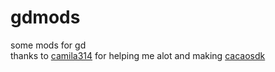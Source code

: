 # gdmods
some mods for gd  
thanks to [camila314](https://github.com/camila314) for helping me alot and making [cacaosdk](https://github.com/camila314/CacaoSDK)
